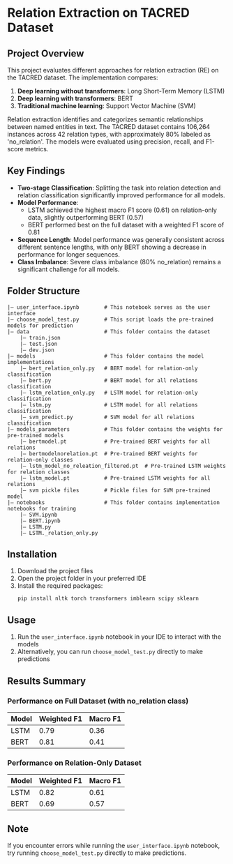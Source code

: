 # Relation Extraction on TACRED Dataset

## Project Overview

This project evaluates different approaches for relation extraction (RE) on the TACRED dataset. The implementation compares:

1. **Deep learning without transformers**: Long Short-Term Memory (LSTM)
2. **Deep learning with transformers**: BERT
3. **Traditional machine learning**: Support Vector Machine (SVM)

Relation extraction identifies and categorizes semantic relationships between named entities in text. The TACRED dataset contains 106,264 instances across 42 relation types, with approximately 80% labeled as 'no_relation'. The models were evaluated using precision, recall, and F1-score metrics.

## Key Findings

- **Two-stage Classification**: Splitting the task into relation detection and relation classification significantly improved performance for all models.
- **Model Performance**: 
  - LSTM achieved the highest macro F1 score (0.61) on relation-only data, slightly outperforming BERT (0.57)
  - BERT performed best on the full dataset with a weighted F1 score of 0.81
- **Sequence Length**: Model performance was generally consistent across different sentence lengths, with only BERT showing a decrease in performance for longer sequences.
- **Class Imbalance**: Severe class imbalance (80% no_relation) remains a significant challenge for all models.

## Folder Structure

```
|— user_interface.ipynb        # This notebook serves as the user interface
|— choose_model_test.py        # This script loads the pre-trained models for prediction
|— data                        # This folder contains the dataset
    |— train.json
    |— test.json
    |— dev.json
|— models                      # This folder contains the model implementations
    |— bert_relation_only.py   # BERT model for relation-only classification
    |— bert.py                 # BERT model for all relations classification
    |— lstm_relation_only.py   # LSTM model for relation-only classification
    |— lstm.py                 # LSTM model for all relations classification
    |— svm_predict.py          # SVM model for all relations classification
|— models_parameters           # This folder contains the weights for pre-trained models
    |— bertmodel.pt            # Pre-trained BERT weights for all relations
    |— bertmodelnorelation.pt  # Pre-trained BERT weights for relation-only classes
    |— lstm_model_no_releation_filtered.pt  # Pre-trained LSTM weights for relation classes
    |— lstm_model.pt           # Pre-trained LSTM weights for all relations
    |— svm pickle files        # Pickle files for SVM pre-trained model
|— notebooks                   # This folder contains implementation notebooks for training
    |— SVM.ipynb
    |— BERT.ipynb
    |— LSTM.py
    |— LSTM._relation_only.py

```

## Installation

1. Download the project files
2. Open the project folder in your preferred IDE
3. Install the required packages:
   ```
   pip install nltk torch transformers imblearn scipy sklearn
   ```

## Usage

1. Run the `user_interface.ipynb` notebook in your IDE to interact with the models
2. Alternatively, you can run `choose_model_test.py` directly to make predictions

## Results Summary

### Performance on Full Dataset (with no_relation class)

| Model | Weighted F1 | Macro F1 |
|-------|-------------|----------|
| LSTM  | 0.79        | 0.36     |
| BERT  | 0.81        | 0.41     |

### Performance on Relation-Only Dataset

| Model | Weighted F1 | Macro F1 |
|-------|-------------|----------|
| LSTM  | 0.82        | 0.61     |
| BERT  | 0.69        | 0.57     |

## Note

If you encounter errors while running the `user_interface.ipynb` notebook, try running `choose_model_test.py` directly to make predictions.
